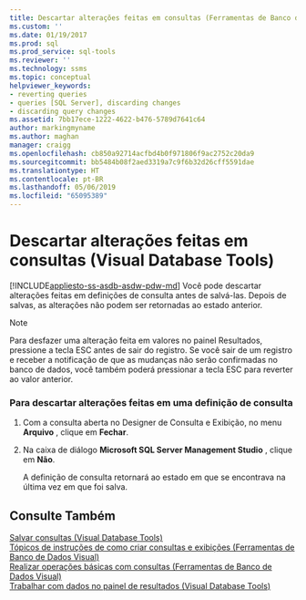 ```yaml
---
title: Descartar alterações feitas em consultas (Ferramentas de Banco de Dados Visual) | Microsoft Docs
ms.custom: ''
ms.date: 01/19/2017
ms.prod: sql
ms.prod_service: sql-tools
ms.reviewer: ''
ms.technology: ssms
ms.topic: conceptual
helpviewer_keywords:
- reverting queries
- queries [SQL Server], discarding changes
- discarding query changes
ms.assetid: 7bb17ece-1222-4622-b476-5789d7641c64
author: markingmyname
ms.author: maghan
manager: craigg
ms.openlocfilehash: cb850a92714acfbd4b0f971806f9ac2752c20da9
ms.sourcegitcommit: bb5484b08f2aed3319a7c9f6b32d26cff5591dae
ms.translationtype: HT
ms.contentlocale: pt-BR
ms.lasthandoff: 05/06/2019
ms.locfileid: "65095389"
---
```

# <a name="discard-changes-made-to-queries-visual-database-tools"></a>Descartar alterações feitas em consultas (Visual Database Tools)
[!INCLUDE[appliesto-ss-asdb-asdw-pdw-md](../../includes/appliesto-ss-asdb-asdw-pdw-md.md)]
Você pode descartar alterações feitas em definições de consulta antes de salvá-las. Depois de salvas, as alterações não podem ser retornadas ao estado anterior.  
  
> [!NOTE]  
> Para desfazer uma alteração feita em valores no painel Resultados, pressione a tecla ESC antes de sair do registro. Se você sair de um registro e receber a notificação de que as mudanças não serão confirmadas no banco de dados, você também poderá pressionar a tecla ESC para reverter ao valor anterior.  
  
### <a name="to-discard-changes-made-to-a-query-definition"></a>Para descartar alterações feitas em uma definição de consulta  
  
1.  Com a consulta aberta no Designer de Consulta e Exibição, no menu **Arquivo** , clique em **Fechar**.  
  
2.  Na caixa de diálogo **Microsoft SQL Server Management Studio** , clique em **Não**.  
  
    A definição de consulta retornará ao estado em que se encontrava na última vez em que foi salva.  
  
## <a name="see-also"></a>Consulte Também  
[Salvar consultas (Visual Database Tools)](../../ssms/visual-db-tools/save-queries-visual-database-tools.md)  
[Tópicos de instruções de como criar consultas e exibições (Ferramentas de Banco de Dados Visual)](../../ssms/visual-db-tools/design-queries-and-views-how-to-topics-visual-database-tools.md)  
[Realizar operações básicas com consultas (Ferramentas de Banco de Dados Visual)](../../ssms/visual-db-tools/perform-basic-operations-with-queries-visual-database-tools.md)  
[Trabalhar com dados no painel de resultados (Visual Database Tools)](../../ssms/visual-db-tools/work-with-data-in-the-results-pane-visual-database-tools.md)  
  

